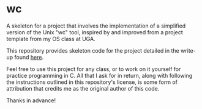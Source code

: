 # wc

A skeleton for a project that involves the implementation of a simplified version of the Unix "wc"
tool, inspired by and improved from a project template from my OS class at UGA.

This repository provides skeleton code for the project detailed in the write-up found [here](https://docs.google.com/document/d/1f5yrzbJL63651f7ZAWmmoArvcE2VWaaVvTdhXot72AA/edit?usp=sharing).

Feel free to use this project for any class, or to work on it yourself for practice programming in
C. All that I ask for in return, along with following the instructions outlined in this repository's
license, is some form of attribution that credits me as the original author of this code.

Thanks in advance!
